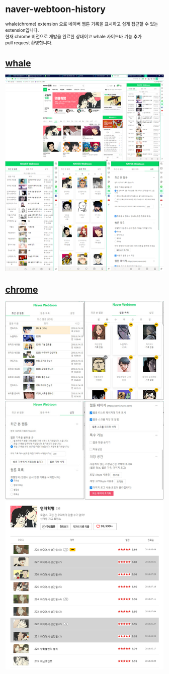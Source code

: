 # naver-webtoon-history
whale(chrome) extension 으로 네이버 웹툰 기록을 표시하고 쉽게 접근할 수 있는 extension입니다. <br>
현재 chrome 버전으로 개발을 완료한 상태이고 whale 사이드바 기능 추가 <br>
pull request 환영합니다.
# [whale](https://store.whale.naver.com/detail/nmambboikkfejkgloppiejnhhohbaaem)
<img src="README-image/5.png" style="width:900px"> <br>
<img src="README-image/6.png" style="width:900px"> <br>

# [chrome](https://chrome.google.com/webstore/detail/naver-webtoon-extensions/pkingjioiemgjlbklighjcicnjgjckok?hl=ko)
<img src="README-image/4.jpg"><br>
<img src="README-image/3.jpg"><br>
<img src="README-image/1.PNG"> <br>
